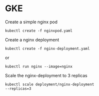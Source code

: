 # GKE

Create a simple nginx pod

<code>kubectl create -f nginxpod.yaml</code>

Create a nginx deployment

<code>kubectl create -f nginx-deployment.yaml</code>

or

<code>kubectl run nginx --image=nginx</code>

Scale the nginx-deployment to 3 replicas

<code>kubectl scale deployment/nginx-deployment --replicas=3</code>

